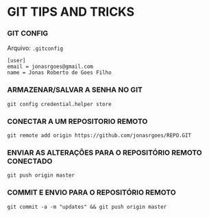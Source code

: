 # GIT TIPS AND TRICKS

### GIT CONFIG
Arquivo: `.gitconfig`
```
[user]
email = jonasrgoes@gmail.com
name = Jonas Roberto de Goes Filho
```

### ARMAZENAR/SALVAR A SENHA NO GIT
`git config credential.helper store`

### CONECTAR A UM REPOSITORIO REMOTO
`git remote add origin https://github.com/jonasrgoes/REPO.GIT`

### ENVIAR AS ALTERAÇÕES PARA O REPOSITÓRIO REMOTO CONECTADO
`git push origin master`

### COMMIT E ENVIO PARA O REPOSITÓRIO REMOTO
`git commit -a -m "updates" && git push origin master`
